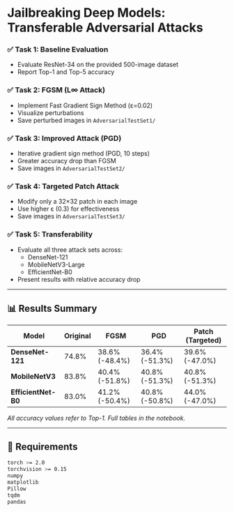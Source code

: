 # Jailbreaking Deep Models: Transferable Adversarial Attacks

### ✅ Task 1: Baseline Evaluation

- Evaluate ResNet-34 on the provided 500-image dataset
- Report Top-1 and Top-5 accuracy

### ✅ Task 2: FGSM (L∞ Attack)

- Implement Fast Gradient Sign Method (ε=0.02)
- Visualize perturbations
- Save perturbed images in `AdversarialTestSet1/`

### ✅ Task 3: Improved Attack (PGD)

- Iterative gradient sign method (PGD, 10 steps)
- Greater accuracy drop than FGSM
- Save images in `AdversarialTestSet2/`

### ✅ Task 4: Targeted Patch Attack

- Modify only a 32×32 patch in each image
- Use higher ε (0.3) for effectiveness
- Save images in `AdversarialTestSet3/`

### ✅ Task 5: Transferability

- Evaluate all three attack sets across:
  - DenseNet-121
  - MobileNetV3-Large
  - EfficientNet-B0
- Present results with relative accuracy drop

---

## 📊 Results Summary

| Model               | Original | FGSM           | PGD            | Patch (Targeted) |
| ------------------- | -------- | -------------- | -------------- | ---------------- |
| **DenseNet-121**    | 74.8%    | 38.6% (-48.4%) | 36.4% (-51.3%) | 39.6% (-47.0%)   |
| **MobileNetV3**     | 83.8%    | 40.4% (-51.8%) | 40.8% (-51.3%) | 40.8% (-51.3%)   |
| **EfficientNet-B0** | 83.0%    | 41.2% (-50.4%) | 40.8% (-50.8%) | 44.0% (-47.0%)   |

_All accuracy values refer to Top-1. Full tables in the notebook._

---

## 📌 Requirements

```bash
torch >= 2.0
torchvision >= 0.15
numpy
matplotlib
Pillow
tqdm
pandas
```
